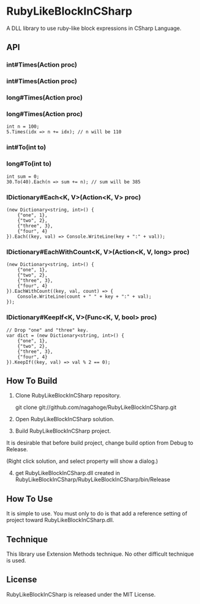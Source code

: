 RubyLikeBlockInCSharp
=====================

A DLL library to use ruby-like block expressions in CSharp Language.


## API


### int#Times(Action proc)
### int#Times(Action<int> proc)
### long#Times(Action proc)
### long#Times(Action<long> proc)

    int n = 100;
    5.Times(idx => n += idx); // n will be 110


### int#To(int to)
### long#To(int to)

    int sum = 0;
    30.To(40).Each(n => sum += n); // sum will be 385


### IDictionary#Each<K, V>(Action<K, V> proc)

    (new Dictionary<string, int>() {
        {"one", 1},
        {"two", 2},
        {"three", 3},
        {"four", 4}
    }).Each((key, val) => Console.WriteLine(key + ":" + val));


### IDictionary#EachWithCount<K, V>(Action<K, V, long> proc)

    (new Dictionary<string, int>() {
        {"one", 1},
        {"two", 2},
        {"three", 3},
        {"four", 4}
    }).EachWithCount((key, val, count) => {
        Console.WriteLine(count + " " + key + ":" + val);
    });


### IDictionary#KeepIf<K, V>(Func<K, V, bool> proc)

    // Drop "one" and "three" key.
    var dict = (new Dictionary<string, int>() {
        {"one", 1},
        {"two", 2},
        {"three", 3},
        {"four", 4}
    }).KeepIf((key, val) => val % 2 == 0);



## How To Build

1. Clone RubyLikeBlockInCSharp repository.

    git clone git://github.com/nagahoge/RubyLikeBlockInCSharp.git


2. Open RubyLikeBlockInCSharp solution.

3. Build RubyLikeBlockInCSharp project.

It is desirable that before build project, change build option from Debug to Release.

(Right click solution, and select property will show a dialog.)

4. get RubyLikeBlockInCSharp.dll created in RubyLikeBlockInCSharp/RubyLikeBlockInCSharp/bin/Release


## How To Use

It is simple to use. You must only to do is that add a reference setting of project toward RubyLikeBlockInCSharp.dll.



## Technique

This library use Extension Methods technique.
No other difficult technique is used.


## License

RubyLikeBlockInCSharp is released under the MIT License.
